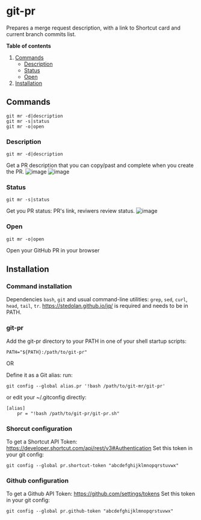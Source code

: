 # git-pr

Prepares a merge request description, with a link to Shortcut card and current branch commits list.

**Table of contents** 
1. [Commands](#commands)
   - [Description](#description)  
   - [Status](#status)  
   - [Open](#open)  	
3. [Installation](#installation)


## Commands

```
git mr -d|description
git mr -s|status
git mr -o|open
```
### Description
`git mr -d|description`

Get a PR description that you can copy/past and complete when you create the PR.
![image](https://github.com/AlexStotch/git-pr/assets/32511699/52885ff3-d241-4c14-a8a2-b3a43eca70ad)
![image](https://github.com/AlexStotch/git-pr/assets/32511699/7ab4a546-dddf-461a-bde4-406df31a75c5)

### Status
`git mr -s|status`

Get you PR status: PR's link, reviwers review status.
![image](https://github.com/AlexStotch/git-pr/assets/32511699/d8fa4722-9b5f-41e1-befe-4d70607acf22)

### Open 
`git mr -o|open`

Open your GitHub PR in your browser

## Installation
### Command installation
Dependencies
`bash`, `git` and usual command-line utilities: `grep`, `sed`, `curl`, `head`, `tail`, `tr`.
https://stedolan.github.io/jq/ is required and needs to be in PATH.

### git-pr
Add the git-pr directory to your PATH
in one of your shell startup scripts:
```
PATH="${PATH}:/path/to/git-pr"
```
OR

Define it as a Git alias:
run:
```
git config --global alias.pr '!bash /path/to/git-mr/git-pr'
```
or edit your ~/.gitconfig directly:
```
[alias]
	pr = "!bash /path/to/git-pr/git-pr.sh"
```

### Shorcut configuration 
To get a Shortcut API Token: https://developer.shortcut.com/api/rest/v3#Authentication
Set this token in your git config:
```
git config --global pr.shortcut-token "abcdefghijklmnopqrstuvwx"
```

### Github configuration 
To get a Github API Token: https://github.com/settings/tokens
Set this token in your git config:
```
git config --global pr.github-token "abcdefghijklmnopqrstuvwx"
```
